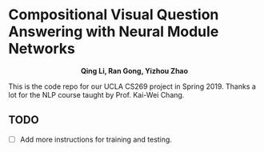 # Compositional Visual Question Answering with Neural Module Networks

<p align="center">
  <b>Qing Li, Ran Gong, Yizhou Zhao</b></span>
</p>

This is the code repo for our UCLA CS269 project in Spring 2019. 
Thanks a lot for the NLP course taught by Prof. Kai-Wei Chang.

## TODO
- [ ] Add more instructions for training and testing.
